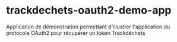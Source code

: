 # trackdechets-oauth2-demo-app
Application de démonstration permettant d'illustrer l'application du protocole OAuth2 pour récupérer un token Trackdéchets
